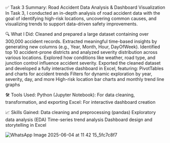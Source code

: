 ✅ Task 3 Summary: Road Accident Data Analysis & Dashboard Visualization
In Task 3, I conducted an in-depth analysis of road accident data with the goal of identifying high-risk locations, uncovering common causes, and visualizing trends to support data-driven safety improvements.

🔍 What I Did:
Cleaned and prepared a large dataset containing over 300,000 accident records.
Extracted meaningful time-based insights by generating new columns (e.g., Year, Month, Hour, DayOfWeek).
Identified top 10 accident-prone districts and analyzed severity distribution across various locations.
Explored how conditions like weather, road type, and junction control influence accident severity.
Exported the cleaned dataset and developed a fully interactive dashboard in Excel, featuring:
PivotTables and charts for accident trends
Filters for dynamic exploration by year, severity, day, and more
High-risk location bar charts and monthly trend line graphs

🛠 Tools Used:
Python (Jupyter Notebook): For data cleaning, transformation, and exporting
Excel: For interactive dashboard creation

📈 Skills Gained:
Data cleaning and preprocessing (pandas)
Exploratory data analysis (EDA)
Time-series trend analysis
Dashboard design and storytelling in Excel

![WhatsApp Image 2025-06-04 at 11 42 15_5fc7c8f7](https://github.com/user-attachments/assets/5bac4dc1-e25b-4bb9-b6c3-af3a4133747d)
